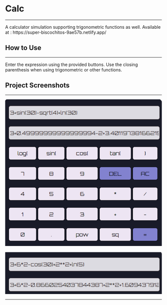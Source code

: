 # Calc
<hr>
A calculator simulation supporting trigonometric functions as well. 
Available at : https://super-biscochitos-9ae57b.netlify.app/

## How to Use
<hr>
Enter the expression using the provided buttons. 
Use the closing parenthesis when using trigonometric or other functions.

## Project Screenshots
<hr>
<img src = "https://github.com/Mavis021/Calc/blob/main/files/calc2.png">
<img scr = "https://github.com/Mavis021/Calc/blob/main/files/calc3.png">
<img scr = "https://github.com/Mavis021/Calc/blob/main/files/calc4.png">
<img src = "https://github.com/Mavis021/Calc/blob/main/files/calc1.png">
<hr>